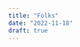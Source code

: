```yaml
---
title: "Folks"
date: "2022-11-18"
draft: true
---
```



<!-- ---
title: "{{ replace .Name "-" " " | title }}"
date: {{ .Date }}
draft: true
---
 -->
